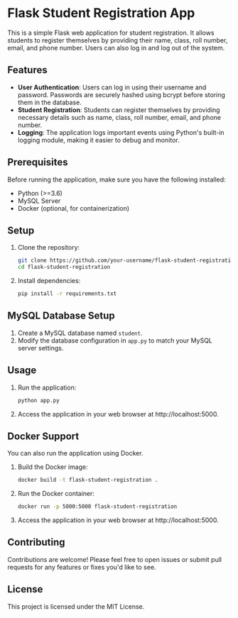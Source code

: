 # Flask Student Registration App

This is a simple Flask web application for student registration. It allows students to register themselves by providing their name, class, roll number, email, and phone number. Users can also log in and log out of the system.

## Features

- **User Authentication**: Users can log in using their username and password. Passwords are securely hashed using bcrypt before storing them in the database.
- **Student Registration**: Students can register themselves by providing necessary details such as name, class, roll number, email, and phone number.
- **Logging**: The application logs important events using Python's built-in logging module, making it easier to debug and monitor.

## Prerequisites

Before running the application, make sure you have the following installed:

- Python (>=3.6)
- MySQL Server
- Docker (optional, for containerization)

## Setup

1. Clone the repository:

   ```bash
   git clone https://github.com/your-username/flask-student-registration.git
   cd flask-student-registration
    ```

2. Install dependencies:
    ```bash
    pip install -r requirements.txt
    ```

## MySQL Database Setup
1. Create a MySQL database named `student`.
2. Modify the database configuration in `app.py` to match your MySQL server settings.

## Usage
1. Run the application:
    ```bash
    python app.py
    ```

2. Access the application in your web browser at http://localhost:5000.

## Docker Support
You can also run the application using Docker.

1. Build the Docker image:
    ```bash
    docker build -t flask-student-registration .
    ```

2. Run the Docker container:
    ```bash
    docker run -p 5000:5000 flask-student-registration
    ```

3. Access the application in your web browser at http://localhost:5000.

## Contributing
Contributions are welcome! Please feel free to open issues or submit pull requests for any features or fixes you'd like to see.

## License
This project is licensed under the MIT License.

